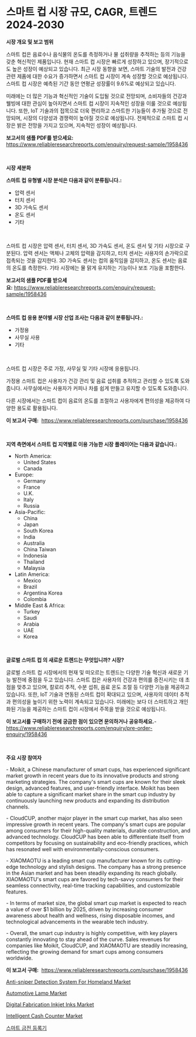 <p><h1>스마트 컵 시장 규모, CAGR, 트렌드 2024-2030</h1></p><p><strong>시장 개요 및 보고 범위</strong></p>
<p><p>스마트 컵은 음료수나 음식물의 온도를 측정하거나 물 섭취량을 추적하는 등의 기능을 갖춘 혁신적인 제품입니다. 현재 스마트 컵 시장은 빠르게 성장하고 있으며, 장기적으로도 높은 성장이 예상되고 있습니다. 최근 시장 동향을 보면, 스마트 기술의 발전과 건강 관련 제품에 대한 수요가 증가하면서 스마트 컵 시장이 계속 성장할 것으로 예상됩니다. 스마트 컵 시장은 예측된 기간 동안 연평균 성장률이 9.6%로 예상되고 있습니다.</p><p>미래에는 더 많은 기능과 혁신적인 기술이 도입될 것으로 전망되며, 소비자들의 건강과 웰빙에 대한 관심이 높아지면서 스마트 컵 시장이 지속적인 성장을 이룰 것으로 예상됩니다. 또한, IoT 기술과의 접목으로 더욱 편리하고 스마트한 기능들이 추가될 것으로 전망되며, 시장의 다양성과 경쟁력이 높아질 것으로 예상됩니다. 전체적으로 스마트 컵 시장은 밝은 전망을 가지고 있으며, 지속적인 성장이 예상됩니다.</p></p>
<p><strong>보고서의 샘플 PDF를 받으세요:</strong> <a href="https://www.reliableresearchreports.com/enquiry/request-sample/1958436">https://www.reliableresearchreports.com/enquiry/request-sample/1958436</a></p>
<p>&nbsp;</p>
<p><strong>시장 세분화</strong></p>
<p><strong>스마트 컵 유형별 시장 분석은 다음과 같이 분류됩니다.:</strong></p>
<p><ul><li>압력 센서</li><li>터치 센서</li><li>3D 가속도 센서</li><li>온도 센서</li><li>기타</li></ul></p>
<p>&nbsp;</p>
<p><p>스마트 컵 시장은 압력 센서, 터치 센서, 3D 가속도 센서, 온도 센서 및 기타 시장으로 구분된다. 압력 센서는 액체나 고체의 압력을 감지하고, 터치 센서는 사용자의 손가락으로 접촉되는 것을 감지한다. 3D 가속도 센서는 컵의 움직임을 감지하고, 온도 센서는 음료의 온도를 측정한다. 기타 시장에는 물 맑게 유지하는 기능이나 보조 기능을 포함한다.</p></p>
<p><strong>보고서의 샘플 PDF를 받으세요:</strong>&nbsp;<a href="https://www.reliableresearchreports.com/enquiry/request-sample/1958436">https://www.reliableresearchreports.com/enquiry/request-sample/1958436</a></p>
<p>&nbsp;</p>
<p><strong> 스마트 컵 응용 분야별 시장 산업 조사는 다음과 같이 분류됩니다.:</strong></p>
<p><ul><li>가정용</li><li>사무실 사용</li><li>기타</li></ul></p>
<p>&nbsp;</p>
<p><p>스마트 컵 시장은 주로 가정, 사무실 및 기타 시장에 응용됩니다. </p><p>가정용 스마트 컵은 사용자가 건강 관리 및 음료 섭취를 추적하고 관리할 수 있도록 도와줍니다. 사무실에서는 사용자가 커피나 차를 쉽게 만들고 유지할 수 있도록 도와줍니다. </p><p>다른 시장에서는 스마트 컵이 음료의 온도를 조절하고 사용자에게 편의성을 제공하여 다양한 용도로 활용됩니다.</p></p>
<p><strong>이 보고서 구매:</strong>&nbsp; <a href="https://www.reliableresearchreports.com/purchase/1958436">https://www.reliableresearchreports.com/purchase/1958436</a></p>
<p>&nbsp;</p>
<p><strong>지역 측면에서 스마트 컵 지역별로 이용 가능한 시장 플레이어는 다음과 같습니다.:</strong></p>
<p><ul>
    <li>
        North America:
        <ul>
            <li>United States</li>
            <li>Canada</li>
        </ul>
    </li>
    <li>
        Europe:
        <ul>
            <li>Germany</li>
            <li>France</li>
            <li>U.K.</li>
            <li>Italy</li>
            <li>Russia</li>
        </ul>
    </li>
    <li>
        Asia-Pacific:
        <ul>
            <li>China</li>
            <li>Japan</li>
            <li>South Korea</li>
            <li>India</li>
            <li>Australia</li>
            <li>China Taiwan</li>
            <li>Indonesia</li>
            <li>Thailand</li>
            <li>Malaysia</li>
        </ul>
    </li>
    <li>
        Latin America:
        <ul>
            <li>Mexico</li>
            <li>Brazil</li>
            <li>Argentina Korea</li>
            <li>Colombia</li>
        </ul>
    </li>
    <li>
        Middle East & Africa:
        <ul>
            <li>Turkey</li>
            <li>Saudi</li>
            <li>Arabia</li>
            <li>UAE</li>
            <li>Korea</li>
        </ul>
    </li>
    </ul></p>
<p>&nbsp;</p>
<p><strong>글로벌 스마트 컵 의 새로운 트렌드는 무엇입니까? 시장?</strong></p>
<p><p>글로벌 스마트 컵 시장에서의 현재 및 떠오르는 트렌드는 다양한 기술 혁신과 새로운 기능 발전에 중점을 두고 있습니다. 스마트 컵은 사용자의 건강과 편의를 증진시키는 데 초점을 맞추고 있으며, 칼로리 추적, 수분 섭취, 음료 온도 조절 등 다양한 기능을 제공하고 있습니다. 또한, IoT 기술과 연동된 스마트 컵이 확대되고 있으며, 사용자의 데이터 추적과 편의성을 높이기 위한 노력이 계속되고 있습니다. 미래에는 보다 더 스마트하고 개인화된 기능을 제공하는 스마트 컵이 시장에서 주목을 받을 것으로 예상됩니다.</p></p>
<p><strong>이 보고서를 구매하기 전에 궁금한 점이 있으면 문의하거나 공유하세요.</strong>- <a href="https://www.reliableresearchreports.com/enquiry/pre-order-enquiry/1958436">https://www.reliableresearchreports.com/enquiry/pre-order-enquiry/1958436</a></p>
<p>&nbsp;</p>
<p><strong>주요 시장 참여자</strong></p>
<p><p>- Moikit, a Chinese manufacturer of smart cups, has experienced significant market growth in recent years due to its innovative products and strong marketing strategies. The company's smart cups are known for their sleek design, advanced features, and user-friendly interface. Moikit has been able to capture a significant market share in the smart cup industry by continuously launching new products and expanding its distribution channels.</p><p>- CloudCUP, another major player in the smart cup market, has also seen impressive growth in recent years. The company's smart cups are popular among consumers for their high-quality materials, durable construction, and advanced technology. CloudCUP has been able to differentiate itself from competitors by focusing on sustainability and eco-friendly practices, which has resonated well with environmentally-conscious consumers.</p><p>- XIAOMAOTU is a leading smart cup manufacturer known for its cutting-edge technology and stylish designs. The company has a strong presence in the Asian market and has been steadily expanding its reach globally. XIAOMAOTU's smart cups are favored by tech-savvy consumers for their seamless connectivity, real-time tracking capabilities, and customizable features.</p><p>- In terms of market size, the global smart cup market is expected to reach a value of over $1 billion by 2025, driven by increasing consumer awareness about health and wellness, rising disposable incomes, and technological advancements in the wearable tech industry.</p><p>- Overall, the smart cup industry is highly competitive, with key players constantly innovating to stay ahead of the curve. Sales revenues for companies like Moikit, CloudCUP, and XIAOMAOTU are steadily increasing, reflecting the growing demand for smart cups among consumers worldwide.</p></p>
<p><strong>이 보고서 구매:</strong>&nbsp;&nbsp;<a href="https://www.reliableresearchreports.com/purchase/1958436">https://www.reliableresearchreports.com/purchase/1958436</a></p>
<p><p><a href="https://boundless-drawbridge-702.notion.site/Anti-sniper-Detection-System-For-Homeland-Market-Size-Global-Industry-Overview-Market-Segmentation-f2b82fa40eb74a549f8f01b280014764">Anti-sniper Detection System For Homeland Market</a></p><p><a href="https://github.com/RickHolmes3/Market-Research-Report-List-3/blob/main/automotive-lamp-market.md">Automotive Lamp Market</a></p><p><a href="https://view.publitas.com/reportprime-1/digital-fabrication-inkjet-inks-market-share-market-new-trends-analysis-report-by-type-by-application-by-end-use-by-region-and-segment-forecasts-2023-2030/">Digital Fabrication Inkjet Inks Market</a></p><p><a href="https://view.publitas.com/reportprime-1/intelligent-cash-counter-market-share-market-new-trends-analysis-report-by-type-by-application-by-end-use-by-region-and-segment-forecasts-2023-2030/">Intelligent Cash Counter Market</a></p><p><a href="https://github.com/crfsywufhm81415/Market-Research-Report-List-1/blob/main/6181687187640.md">스마트 금전 등록기</a></p></p>
